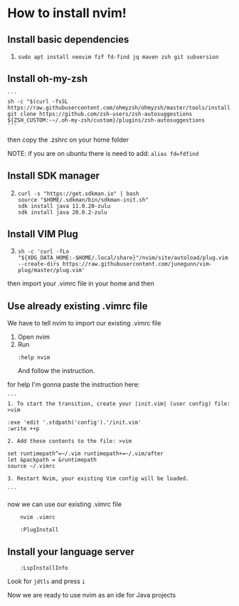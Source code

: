 # How to install nvim!

## Install basic dependencies
1.  ```
    sudo apt install neovim fzf fd-find jq maven zsh git subversion
    ```

## Install oh-my-zsh

    ```
    sh -c "$(curl -fsSL https://raw.githubusercontent.com/ohmyzsh/ohmyzsh/master/tools/install.sh)"
    git clone https://github.com/zsh-users/zsh-autosuggestions ${ZSH_CUSTOM:-~/.oh-my-zsh/custom}/plugins/zsh-autosuggestions
    ```

then copy the .zshrc on your home folder

NOTE: if you are on ubuntu there is need to add:
    ```
    alias fd=fdfind
    ```
## Install SDK manager
2.  ```
    curl -s "https://get.sdkman.io" | bash
    source "$HOME/.sdkman/bin/sdkman-init.sh"
    sdk install java 11.0.20-zulu
    sdk install java 20.0.2-zulu
    ```
## Install VIM Plug
3.  ```
    sh -c 'curl -fLo "${XDG_DATA_HOME:-$HOME/.local/share}"/nvim/site/autoload/plug.vim --create-dirs https://raw.githubusercontent.com/junegunn/vim-plug/master/plug.vim'
    ```
then import your .vimrc file in your home and then

## Use already existing .vimrc file
We have to tell nvim to import our existing .vimrc file

1. Open nvim
2. Run
    ```
    :help nvim
    ```
    And follow the instruction.

for help I'm gonna paste the instruction here:

    ```
    1. To start the transition, create your |init.vim| (user config) file: >vim

    :exe 'edit '.stdpath('config').'/init.vim'
    :write ++p

    2. Add these contents to the file: >vim

    set runtimepath^=~/.vim runtimepath+=~/.vim/after
    let &packpath = &runtimepath
    source ~/.vimrc

    3. Restart Nvim, your existing Vim config will be loaded.

    ```

now we can use our existing .vimrc file

```
    nvim .vimrc
```
```
    :PlugInstall
```

## Install your language server
```
    :LspInstallInfo
```

Look for ``jdtls`` and press ``i``

Now we are ready to use nvim as an ide for Java projects
